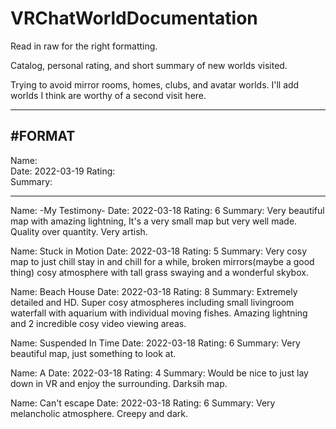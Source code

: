 # VRChatWorldDocumentation

Read in raw for the right formatting.

Catalog, personal rating, and short summary of new worlds visited.

Trying to avoid mirror rooms, homes, clubs, and avatar worlds. 
I'll add worlds I think are worthy of a second visit here.

-------
#FORMAT
-------
Name:    
Date:    2022-03-19
Rating:  
Summary: 

------------------------------------------------------------------------------------------------------------------------------------------------------

Name:    -My Testimony-
Date:    2022-03-18
Rating:  6
Summary: Very beautiful map with amazing lightning, It's a very small map but very well made. Quality over quantity. Very artish.

Name:    Stuck in Motion
Date:    2022-03-18
Rating:  5
Summary: Very cosy map to just chill stay in and chill for a while, broken mirrors(maybe a good thing) cosy atmosphere with tall grass swaying and a wonderful skybox.

Name:    Beach House
Date:    2022-03-18
Rating:  8
Summary: Extremely detailed and HD. Super cosy atmospheres including small livingroom waterfall with aquarium with individual moving fishes. Amazing lightning and 2 incredible cosy video viewing areas.

Name:    Suspended In Time
Date:    2022-03-18
Rating:  6
Summary: Very beautiful map, just something to look at. 

Name:    A
Date:    2022-03-18
Rating:  4
Summary: Would be nice to just lay down in VR and enjoy the surrounding. Darksih map.

Name:    Can't escape
Date:    2022-03-18
Rating:  6
Summary: Very melancholic atmosphere. Creepy and dark.
